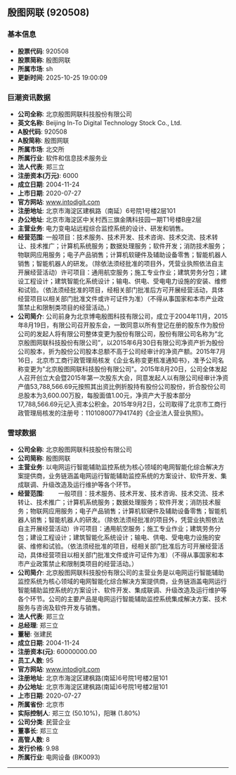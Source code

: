## 殷图网联 (920508)

### 基本信息

- **股票代码**: 920508
- **股票简称**: 殷图网联
- **所属市场**: sh
- **更新时间**: 2025-10-25 19:00:09

### 巨潮资讯数据

- **公司全称**: 北京殷图网联科技股份有限公司
- **英文名称**: Beijing In-To Digital Technology Stock Co., Ltd.
- **A股代码**: 920508
- **A股简称**: 殷图网联
- **所属市场**: 北交所
- **所属行业**: 软件和信息技术服务业
- **法人代表**: 郑三立
- **注册资本(万元)**: 6000
- **成立日期**: 2004-11-24
- **上市日期**: 2020-07-27
- **官方网站**: www.intodigit.com
- **注册地址**: 北京市海淀区建枫路（南延）6号院1号楼2层101
- **办公地址**: 北京市海淀区中关村西三旗金隅科技园一期T1号楼B座2层
- **主营业务**: 电力变电站远程综合监控系统的设计、研发和销售。
- **经营范围**: 一般项目：技术服务、技术开发、技术咨询、技术交流、技术转让、技术推广；计算机系统服务；数据处理服务；软件开发；消防技术服务；物联网应用服务；电子产品销售；计算机软硬件及辅助设备零售；智能机器人销售；智能机器人的研发。（除依法须经批准的项目外，凭营业执照依法自主开展经营活动）许可项目：通用航空服务；施工专业作业；建筑劳务分包；建设工程设计；建筑智能化系统设计；输电、供电、受电电力设施的安装、维修和试验。（依法须经批准的项目，经相关部门批准后方可开展经营活动，具体经营项目以相关部门批准文件或许可证件为准）（不得从事国家和本市产业政策禁止和限制类项目的经营活动。）
- **公司简介**: 公司前身为北京博电殷图科技有限公司，成立于2004年11月，2015年8月19日，有限公司召开股东会，一致同意以所有登记在册的股东作为股份公司的发起人将有限公司整体变更为股份有限公司，股份有限公司名称为“北京殷图网联科技股份有限公司”，以2015年6月30日有限公司净资产折为股份公司股本，折为股份公司股本总额不高于公司经审计的净资产额。2015年7月16日，北京市工商行政管理局核发《企业名称变更核准通知书》，准予公司名称变更为"北京殷图网联科技股份有限公司"。2015年8月20日，公司全体发起人召开创立大会暨2015年第一次股东大会，同意发起人以有限公司经审计净资产值53,788,566.69元按照其出资比例折股持有股份公司股份，折合股份公司总股本为3,600.00万股，每股面值1.00元，净资产大于股本部分17,788,566.69元记入资本公积金。2015年9月2日，公司取得了北京市工商行政管理局核发的注册号：110108007794174的《企业法人营业执照》。

### 雪球数据

- **公司全称**: 北京殷图网联科技股份有限公司
- **公司简称**: 殷图网联
- **主营业务**: 以电网运行智能辅助监控系统为核心领域的电网智能化综合解决方案提供商，业务链涵盖电网运行智能辅助监控系统的方案设计、软件开发、集成联调、升级改造及运行维护等各个环节。
- **经营范围**: 　　一般项目：技术服务、技术开发、技术咨询、技术交流、技术转让、技术推广；计算机系统服务；数据处理服务；软件开发；消防技术服务；物联网应用服务；电子产品销售；计算机软硬件及辅助设备零售；智能机器人销售；智能机器人的研发。（除依法须经批准的项目外，凭营业执照依法自主开展经营活动）许可项目：通用航空服务；施工专业作业；建筑劳务分包；建设工程设计；建筑智能化系统设计；输电、供电、受电电力设施的安装、维修和试验。（依法须经批准的项目，经相关部门批准后方可开展经营活动，具体经营项目以相关部门批准文件或许可证件为准）（不得从事国家和本市产业政策禁止和限制类项目的经营活动。）
- **公司简介**: 北京殷图网联科技股份有限公司的主营业务是以电网运行智能辅助监控系统为核心领域的电网智能化综合解决方案提供商，业务链涵盖电网运行智能辅助监控系统的方案设计、软件开发、集成联调、升级改造及运行维护等各个环节。公司的主要产品是电网运行智能辅助监控系统集成解决方案、技术服务与咨询及软件开发与销售。
- **法人代表**: 郑三立
- **总经理**: 郑三立
- **董秘**: 张建民
- **成立日期**: 2004-11-24
- **注册资本(元)**: 60000000.00
- **员工人数**: 95
- **官方网站**: www.intodigit.com
- **注册地址**: 北京市海淀区建枫路(南延)6号院1号楼2层101
- **办公地址**: 北京市海淀区建枫路(南延)6号院1号楼2层101
- **上市日期**: 2020-07-27
- **所属省份**: 北京市
- **实际控制人**: 郑三立 (50.10%)，阳琳 (1.80%)
- **公司分类**: 民营企业
- **董事长**: 郑三立
- **高管人数**: 8
- **发行价格**: 9.98
- **所属行业**: 电网设备 (BK0093)

---